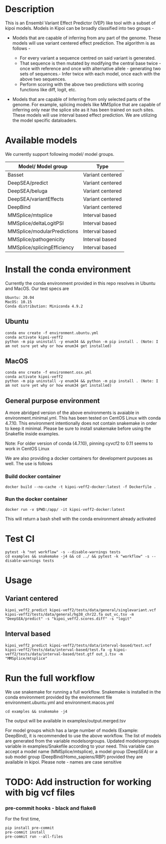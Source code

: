 # Description

  

This is an Ensembl Variant Effect Predictor (VEP) like tool with a subset of kipoi models. Models in Kipoi can be broadly classified into two groups -

- Models that are capable of inferring from any part of the genome. These models will use variant centered effect prediction. The algorithm is as follows - 

	- For every variant a sequence centred on said variant is generated.
	- That sequence is then mutated by modifying the central base twice - once with reference and once with alternative allele - generating two sets of sequences.- Infer twice with each model, once each with the above two sequences.
	- Perform scoring with the above two predictions with scoring functions like diff, logit, etc.


- Models that are capable of Inferring from only selected parts of the genome. For example, splicing models like MMSplice that are capable of inferring only near the splice site as it has been trained on such sites. These models will use interval based effect prediction. We are utilizing the model specific dataloaders. 

# Available models

We currently support following model/ model groups.

| Model/ Model group           | Type             |
|------------------------------|------------------|
| Basset                       | Variant centered |
| DeepSEA/predict              | Variant centered |
| DeepSEA/beluga               | Variant centered |
| DeepSEA/variantEffects       | Variant centered |
| DeepBind                     | Variant centered |
| MMSplice/mtsplice            | Interval based   |
| MMSplice/deltaLogitPSI       | Interval based   |
| MMSplice/modularPredictions  | Interval based   |
| MMSplice/pathogenicity       | Interval based   |
| MMSplice/splicingEfficiency  | Interval based   |


# Install the conda environment 

Currently the conda environment provided in this repo resolves in Ubuntu and MacOS. Our test specs are
```
Ubuntu: 20.04
MacOS: 10.15
Conda distribution: Miniconda 4.9.2
```

## Ubuntu

```
conda env create -f environment.ubuntu.yml
conda activate kipoi-veff2
python -m pip uninstall -y enum34 && python -m pip install . (Note: I am not sure yet why or how enum34 get installed)
```

## MacOS
```
conda env create -f environment.osx.yml
conda activate kipoi-veff2
python -m pip uninstall -y enum34 && python -m pip install . (Note: I am not sure yet why or how enum34 get installed)
```

## General purpose environment

A more abridged version of the above environments is avaiable in environment.minimal.yml. 
This has been tested on CentOS Linux with conda 4.7.10. This environment intentionally does
not contain snakemake in order to keep it minimal. Please be sure to install snakemake before
using the Snakefile inside examples. 

Note: For older version of conda (4.7.10), pinning cyvcf2 to 0.11 seems to work in CentOS Linux

We are also providing a docker containers for development purposes as well. The use is follows

### Build docker container

```
docker build --no-cache -t kipoi-veff2-docker:latest -f Dockerfile .
```

### Run the docker container

```
docker run -v $PWD:/app/ -it kipoi-veff2-docker:latest
```
This will return a bash shell with the conda environment already activated

# Test CI

```
pytest -k "not workflow" -s --disable-warnings tests
cd examples && snakemake -j4 && cd ../ && pytest -k "workflow" -s --disable-warnings tests
```

# Usage

## Variant centered
```
kipoi_veff2_predict kipoi-veff2/tests/data/general/singlevariant.vcf kipoi-veff2/tests/data/general/hg38_chr22.fa out_vc.tsv -m "DeepSEA/predict" -s "kipoi_veff2.scores.diff" -s "logit"
```

## Interval based

```
kipoi_veff2_predict kipoi-veff2/tests/data/interval-based/test.vcf kipoi-veff2/tests/data/interval-based/test.fa -g kipoi-veff2/tests/data/interval-based/test.gtf out_i.tsv -m "MMSplice/mtsplice"
```

# Run the full workflow

We use snakemake for running a full workflow. Snakemake is installed in the conda environment provided by the environment file environment.ubuntu.yml and environment.macos.yml
```
cd examples && snakemake -j4
```
The output will be available in examples/output.merged.tsv 

For model groups which has a large number of models (Example: DeepBind), it is recommended to use the above workflow. The list of 
models are generated from the variable modelsorgroups. Updated modelsorgroups variable in examples/Snakefile according to your need. 
This variable can accept a model name (MMSplice/mtsplice), a model group (DeepSEA) or a sub model group (DeepBind/Homo_sapiens/RBP)
provided they are available in kipoi. Please note - names are case sensitive

# TODO: Add instruction for working with big vcf files 


### pre-commit hooks - black and flake8

For the first time,
```
pip install pre-commit 
pre-commit install
pre-commit run --all-files
```

